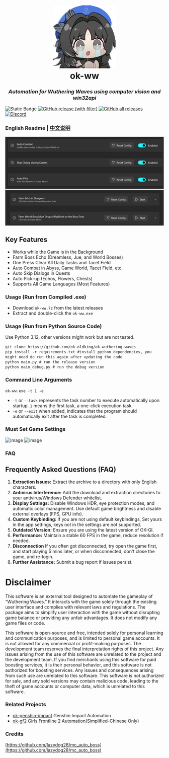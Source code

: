 <div align="center">
  <h1 align="center">
    <img src="icon.png" width="200"/>
    <br/>
      ok-ww
  </h1> 
<h3><i>Automation for Wuthering Waves using computer vision and win32api</i></h3>
</div>

![Static Badge](https://img.shields.io/badge/platfrom-Windows-blue?color=blue)
[![GitHub release (with filter)](https://img.shields.io/github/v/release/ok-oldking/ok-wuthering-waves)](https://github.com/ok-oldking/ok-wuthering-waves/releases)
[![GitHub all releases](https://img.shields.io/github/downloads/ok-oldking/ok-wuthering-waves/total)](https://github.com/ok-oldking/ok-wuthering-waves/releases)
[![Discord](https://img.shields.io/discord/296598043787132928?color=5865f2&label=%20Discord)](https://discord.gg/vVyCatEBgA)

### English Readme | [中文说明](README_cn.md)

![img.png](readme/img.png)
![img_1.png](readme/img_1.png)

## Key Features

* Works while the Game is in the Background
* Farm Boss Echo (Dreamless, Jue, and World Bosses)
* One Press Clear All Daily Tasks and Tacet Field
* Auto Combat in Abyss, Game World, Tacet Field, etc.
* Auto Skip Dialogs in Quests
* Auto Pick-up (Echos, Flowers, Chests)
* Supports All Game Languages (Most Features)

### Usage (Run from Compiled .exe)

* Download `ok-ww.7z` from the latest releases
* Extract and double-click the `ok-ww.exe`

### Usage (Run from Python Source Code)

Use Python 3.12, other versions might work but are not tested.

```
git clone https://github.com/ok-oldking/ok-wuthering-waves
pip install -r requirements.txt #install python dependencies, you might need do run this again after updating the code
python main.py # run the release version
python main_debug.py # run the debug version
```

### Command Line Arguments

```
ok-ww.exe -t 1 -e
```

- `-t` or `--task` represents the task number to execute automatically upon startup. `1` means the first task, a
  one-click execution task.
- `-e` or `--exit` when added, indicates that the program should automatically exit after the task is completed.

### Must Set Game Settings

![image](https://github.com/user-attachments/assets/7d5f27b4-7b28-4471-bf7b-096dccd4ec4d)
![image](https://github.com/user-attachments/assets/66deba93-d0e7-41c0-985c-248deee9b8ff)

### FAQ

## Frequently Asked Questions (FAQ)

1. **Extraction Issues:** Extract the archive to a directory with only English characters.
2. **Antivirus Interference:** Add the download and extraction directories to your antivirus/Windows Defender whitelist.
3. **Display Settings:** Disable Windows HDR, eye protection modes, and automatic color management. Use default game
   brightness and disable external overlays (FPS, GPU info).
4. **Custom Keybinding:** If you are not using default keybindings, Set yours in the app settings, keys not in the
   settings are not supported.
5. **Outdated Version:** Ensure you are using the latest version of OK-GI.
6. **Performance:** Maintain a stable 60 FPS in the game, reduce resolution if needed.
7. **Disconnection** If you often got disconnected, try open the game first, and start playing 5 mins later, or when
   disconnected, don't close the game, and re-login.
8. **Further Assistance:** Submit a bug report if issues persist.

# Disclaimer

This software is an external tool designed to automate the gameplay of “Wuthering Waves.” It interacts with the game
solely through the existing user interface and complies with relevant laws and regulations. The package aims to simplify
user interaction with the game without disrupting game balance or providing any unfair advantages. It does not modify
any game files or code.

This software is open-source and free, intended solely for personal learning and communication purposes, and is limited
to personal game accounts. It is not allowed for any commercial or profit-making purposes. The development team reserves
the final interpretation rights of this project. Any issues arising from the use of this software are unrelated to the
project and the development team. If you find merchants using this software for paid boosting services, it is their
personal behavior, and this software is not authorized for boosting services. Any issues and consequences arising from
such use are unrelated to this software. This software is not authorized for sale, and any sold versions may contain
malicious code, leading to the theft of game accounts or computer data, which is unrelated to this software.

### Related Projects

* [ok-genshin-impact](https://github.com/ok-oldking/ok-genshin-impact) Genshin Impact Automation
* [ok-gf2](https://github.com/ok-oldking/ok-gf2) Girls Frontline 2 Automation(Simplified-Chinese Only)

### Credits

[https://github.com/lazydog28/mc_auto_boss](https://github.com/lazydog28/mc_auto_boss) 
  
